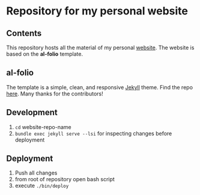 # Repository for my personal website

## Contents
This repository hosts all the material of my personal [website](https://julienolivier3.github.io/). The website is based on the **al-folio** template.

## al-folio
The template is a simple, clean, and responsive [Jekyll](https://jekyllrb.com/) theme. Find the repo [here](https://github.com/alshedivat/al-folio). Many thanks for the contributors!

## Development
1. `cd` website-repo-name
2. `bundle exec jekyll serve --lsi` for inspecting changes before deployment

## Deployment
1. Push all changes
2. from root of repository open bash script
3. execute `./bin/deploy`